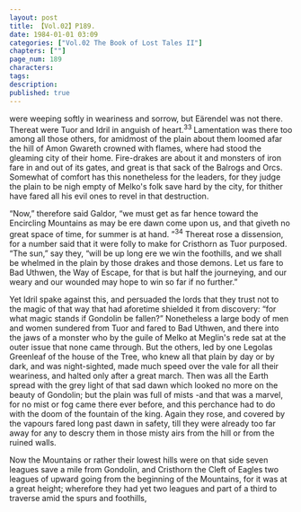 ```yaml
---
layout: post
title: 【Vol.02】P189.
date: 1984-01-01 03:09
categories: ["Vol.02 The Book of Lost Tales II"]
chapters: [""]
page_num: 189
characters: 
tags: 
description: 
published: true
---
```


<p style="text-indent: 0;">
were weeping softly in weariness and sorrow, but Eärendel was not there. Thereat were Tuor and Idril in anguish of heart.<SUP>33 </SUP>Lamentation was there too among all those others, for amidmost of the plain about them loomed afar the hill of Amon Gwareth crowned with flames, where had stood the gleaming city of their home. Fire-drakes are about it and monsters of iron fare in and out of its gates, and great is that sack of the Balrogs and Orcs. Somewhat of comfort has this nonetheless for the leaders, for they judge the plain to be nigh empty of Melko's folk save hard by the city, for thither have fared all his evil ones to revel in that destruction.
</p>

“Now,” therefore said Galdor, “we must get as far hence toward the Encircling Mountains as may be ere dawn come upon us, and that giveth no great space of time, for summer is at hand. ”<SUP>34</SUP> Thereat rose a dissension, for a number said that it were folly to make for Cristhorn as Tuor purposed. “The sun,” say they, “will be up long ere we win the foothills, and we shall be whelmed in the plain by those drakes and those demons. Let us fare to Bad Uthwen, the Way of Escape, for that is but half the journeying, and our weary and our wounded may hope to win so far if no further.”

Yet Idril spake against this, and persuaded the lords that they trust not to the magic of that way that had aforetime shielded it from discovery: “for what magic stands if Gondolin be fallen?” Nonetheless a large body of men and women sundered from Tuor and fared to Bad Uthwen, and there into the jaws of a monster who by the guile of Melko at Meglin's rede sat at the outer issue that none came through. But the others, led by one Legolas Greenleaf of the house of the Tree, who knew all that plain by day or by dark, and was night-sighted, made much speed over the vale for all their weariness, and halted only after a great march. Then was all the Earth spread with the grey light of that sad dawn which looked no more on the beauty of Gondolin; but the plain was full of mists -and that was a marvel, for no mist or fog came there ever before, and this perchance had to do with the doom of the fountain of the king. Again they rose, and covered by the vapours fared long past dawn in safety, till they were already too far away for any to descry them in those misty airs from the hill or from the ruined walls.

Now the Mountains or rather their lowest hills were on that side seven leagues save a mile from Gondolin, and Cristhorn the Cleft of Eagles two leagues of upward going from the beginning of the Mountains, for it was at a great height; wherefore they had yet two leagues and part of a third to traverse amid the spurs and foothills,

